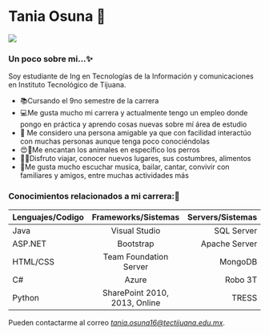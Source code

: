# Tania Osuna 👋

![](https://media1.giphy.com/media/IwTWTsUzmIicM/giphy.gif)

### Un poco sobre mi...✨

Soy estudiante de Ing en Tecnologías de la Información y comunicaciones en Instituto Tecnológico de Tijuana. 
  
- 📚Cursando el 9no semestre de la carrera
- 💻Me gusta mucho mi carrera y actualmente tengo un empleo donde pongo en práctica y aprendo cosas nuevas sobre mí área de estudio
- 👫 Me considero una persona amigable ya que con facilidad interactúo con muchas personas aunque tenga poco conociéndolas
- 😍🐶Me encantan los animales en específico los perros
- 🍺🍗Disfruto viajar, conocer nuevos lugares, sus costumbres, alimentos
- 💃Me gusta mucho escuchar musica, bailar, cantar, convivir con familiares y amigos, entre muchas actividades más

### Conocimientos relacionados a mi carrera:📂

|  Lenguajes/Codigo  |      Frameworks/Sistemas      |  Servers/Sistemas |
|--------------------|:-----------------------------:|------------------:|
| Java  | Visual Studio| SQL Server |
| ASP.NET | Bootstrap | Apache Server |
| HTML/CSS           | Team Foundation Server        | MongoDB           |
| C# | Azure |    Robo 3T |
| Python | SharePoint 2010, 2013, Online |    TRESS |


Pueden contactarme al correo *tania.osuna16@tectijuana.edu.mx*.
